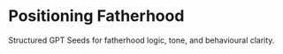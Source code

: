 # Positioning Fatherhood  
Structured GPT Seeds for fatherhood logic, tone, and behavioural clarity.
